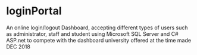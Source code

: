 # loginPortal
An online login/logout Dashboard, accepting different types of users such as administrator, staff and student using Microsoft SQL Server and C# ASP.net to compete with the dashboard university offered at the time
made DEC 2018
